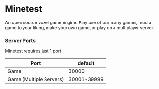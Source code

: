 # Minetest

An open source voxel game engine. Play one of our many games, mod a game to your liking, make your own game, or play on a multiplayer server.

### Server Ports
Minetest requires just 1 port

| Port                    | default     |
|-------------------------|-------------|
| Game                    | 30000       |
| Game (Multiple Servers) | 30001-39999 |
